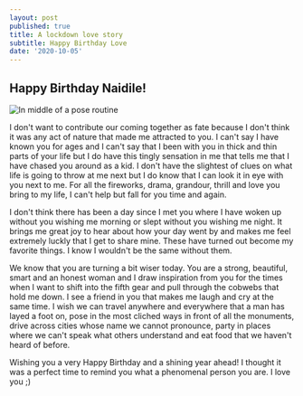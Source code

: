 ```yaml
---
layout: post
published: true
title: A lockdown love story
subtitle: Happy Birthday Love
date: '2020-10-05'
---
```

## Happy Birthday Naidile!
![In middle of a pose routine]({{site.baseurl}}/img/upload.jpg)



I don't want to contribute our coming together as fate because I don't think it was any act of nature that made me attracted to you. I can't say I have known you for ages and I can't say that I been with you in thick and thin parts of your life but I do have this tingly sensation in me that tells me that I have chased you around as a kid. I don't have the slightest of clues on what life is going to throw at me next but I do know that I can look it in eye with you next to me. For all the fireworks, drama, grandour, thrill and love you bring to my life, I can't help but fall for you time and again.

I don't think there has been a day since I met you where I have woken up without you wishing me morning or slept without you wishing me night. It brings me great joy to hear about how your day went by and makes me feel extremely luckly that I get to share mine. These have turned out become my favorite things. I know I wouldn't be the same without them. 

We know that you are turning a bit wiser today. You are a strong, beautiful, smart and an honest woman and I draw inspiration from you for the times when I want to shift into the fifth gear and pull through the cobwebs that hold me down. I see a friend in you that makes me laugh and cry at the same time. I wish we can travel anywhere and everywhere that a man has layed a foot on, pose in the most cliched ways in front of all the monuments, drive across cities whose name we cannot pronounce, party in places where we can't speak what others understand and eat food that we haven't heard of before.

Wishing you a very Happy Birthday and a shining year ahead! I thought it was a perfect time to remind you what a phenomenal person you are. I love you ;) 
   
